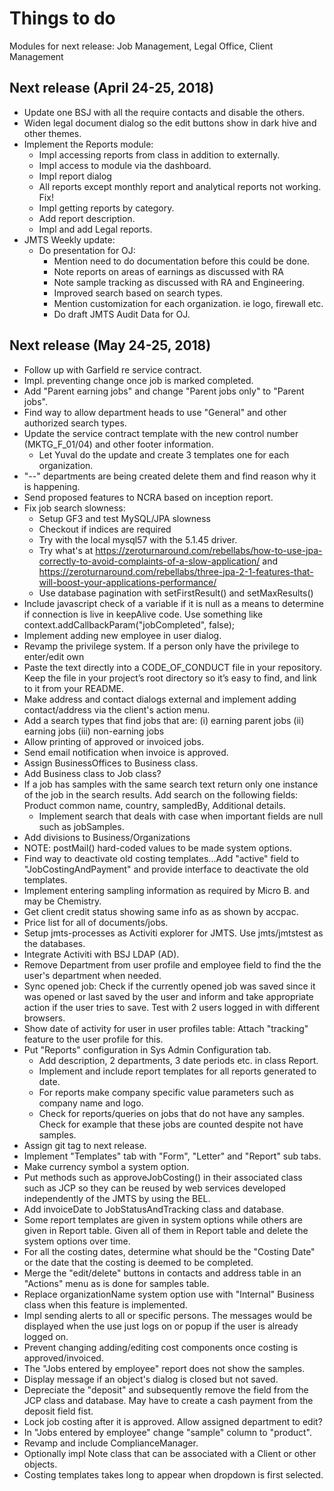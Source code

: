 # Things to do

Modules for next release: Job Management, Legal Office, Client Management

## Next release (April 24-25, 2018)
- Update one BSJ with all the require contacts and disable the others.
- Widen legal document dialog so the edit buttons show in dark hive and other themes.
- Implement the Reports module:
  * Impl accessing reports from class in addition to externally.
  * Impl access to module via the dashboard.
  * Impl report dialog
  * All reports except monthly report and analytical reports not working. Fix!    
  * Impl getting reports by category.
  * Add report description.
  * Impl and add Legal reports.
- JMTS Weekly update:
  - Do presentation for OJ:
    * Mention need to do documentation before this could be done.
    * Note reports on areas of earnings as discussed with RA
    * Note sample tracking as discussed with RA and Engineering.
    * Improved search based on search types.
    * Mention customization for each organization. ie logo, firewall etc.
    * Do draft JMTS Audit Data for OJ.

## Next release (May 24-25, 2018)
- Follow up with Garfield re service contract.
- Impl. preventing change once job is marked completed.
- Add "Parent earning jobs" and change "Parent jobs only" to "Parent jobs".
- Find way to allow department heads to use "General" and other authorized 
  search types.
- Update the service contract template with the new control number (MKTG_F_01/04) 
  and other footer information. 
  * Let Yuval do the update and create 3 templates one for each organization.
- "--" departments are being created delete them and find reason why it is happening.
- Send proposed features to NCRA based on inception report.
- Fix job search slowness:
  * Setup GF3 and test MySQL/JPA slowness
  * Checkout if indices are required
  * Try with the local mysql57 with the 5.1.45 driver.
  * Try what's at https://zeroturnaround.com/rebellabs/how-to-use-jpa-correctly-to-avoid-complaints-of-a-slow-application/
    and https://zeroturnaround.com/rebellabs/three-jpa-2-1-features-that-will-boost-your-applications-performance/
  * Use database pagination with setFirstResult() and setMaxResults()
- Include javascript check of a variable if it is null as a means to determine
  if connection is live in keepAlive code. Use something like context.addCallbackParam("jobCompleted", false);
- Implement adding new employee in user dialog.
- Revamp the privilege system. If a person only have the privilege to enter/edit own
- Paste the text directly into a CODE_OF_CONDUCT file in your repository. 
  Keep the file in your project’s root directory so it’s easy to find, and link 
  to it from your README.
- Make address and contact dialogs external and implement adding contact/address 
  via the client's action menu.
- Add a search types that find jobs that are: 
(i) earning parent jobs 
(ii) earning jobs
(iii) non-earning jobs
- Allow printing of approved or invoiced jobs.
- Send email notification when invoice is approved.
- Assign BusinessOffices to Business class. 
- Add Business class to Job class?
- If a job has samples with the same search text return only one instance of the 
  job in the search results. Add search on the following fields: Product common name,
  country, sampledBy, Additional details.
  * Implement search that deals with case when important fields are null such as
    jobSamples.
- Add divisions to Business/Organizations
- NOTE: postMail() hard-coded values to be made system options.
- Find way to deactivate old costing templates...Add "active" field to "JobCostingAndPayment"
  and provide interface to deactivate the old templates.
- Implement entering sampling information as required by Micro B. and may be Chemistry.
- Get client credit status showing same info as as shown by accpac.
- Price list for all of documents/jobs. 
- Setup jmts-processes as Activiti explorer for JMTS. Use jmts/jmtstest as the
  databases.
- Integrate Activiti with BSJ LDAP (AD).
- Remove Department from user profile and employee field to find the 
  the user's department when needed.
- Sync opened job: Check if the currently opened job was saved since it was opened or last saved
   by the user and inform and take appropriate action if the user tries to save.
   Test with 2 users logged in with different browsers.
- Show date of activity for user in user profiles table: Attach "tracking" feature 
  to the user profile for this.
- Put "Reports" configuration in Sys Admin Configuration tab.
  * Add description, 2 departments, 3 date periods etc. in class Report.
  * Implement and include report templates for all reports generated to date.
  * For reports make company specific value parameters such as company name and logo.
  * Check for reports/queries on jobs that do not have any samples. 
  Check for example that these jobs are counted despite not have samples. 
- Assign git tag to next release.
- Implement "Templates" tab with "Form", "Letter" and "Report" sub tabs.
- Make currency symbol a system option.
- Put methods such as approveJobCosting() in their associated class such as JCP 
  so they can be reused by web services developed independently of the JMTS by using
  the BEL.
- Add invoiceDate to JobStatusAndTracking class and database.
- Some report templates are given in system options while others are given in Report table. 
  Given all of them in Report table and delete the system options over time.
- For all the costing dates, determine what should be the "Costing Date" or the 
  date that the costing is deemed to be completed.
- Merge the "edit/delete" buttons in contacts and address table in an "Actions"
  menu as is done for samples table.
- Replace organizationName system option use with "Internal" Business class 
  when this feature is implemented.
- Impl sending alerts to all or specific persons. The messages would be displayed
  when the use just logs on or popup if the user is already logged on.
- Prevent changing adding/editing cost components once costing is approved/invoiced.
- The "Jobs entered by employee" report does not show the samples.
- Display message if an object's dialog is closed but not saved.
- Depreciate the "deposit" and subsequently remove the field from the JCP class
  and database. May have to create a cash payment from the deposit field fist.
- Lock job costing after it is approved. Allow assigned department to edit?
- In "Jobs entered by employee" change "sample" column to "product".
- Revamp and include ComplianceManager.
- Optionally impl Note class that can be associated with a Client or other objects.
- Costing templates takes long to appear when dropdown is first selected.

